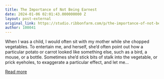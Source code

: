 ```yaml
---
title: The Importance of Not Being Earnest
date: 2024-01-06 02:01:43.000000000 Z
layout: post-external
original_link: https://studio.ribbonfarm.com/p/the-importance-of-not-being-earnest
author: 100041
---
```


When I was a child, I would often sit with my mother while she chopped vegetables. To entertain me, and herself, she’d often point out how a particular potato or carrot looked like something else, such as a bird, a mouse, or a bottle. Sometimes she’d stick bits of stalk into the vegetable, or prick eyeholes, to exaggerate a particular effect, and let me…

[Read more](https://studio.ribbonfarm.com/p/the-importance-of-not-being-earnest)

